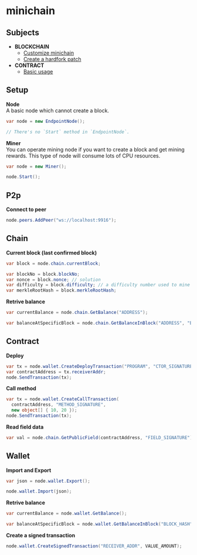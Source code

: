 minichain
====

Subjects
----
  * __BLOCKCHAIN__
    * [Customize minichain](customize_chain.md)
    * [Create a hardfork patch](hardfork_update.md)
  * __CONTRACT__
    * [Basic usage](contract/readme.md)

Setup
----
__Node__<br>
A basic node which cannot create a block. 
```cs
var node = new EndpointNode();

// There's no `Start` method in `EndpointNode`.
```

__Miner__<br>
You can operate mining node if you want to create a block and get mining rewards. This type of node will consume lots of CPU resources.
```cs
var node = new Miner();

node.Start();
```

P2p
----
__Connect to peer__
```cs
node.peers.AddPeer("ws://localhost:9916");
```

Chain
----
__Current block (last confirmed block)__
```cs
var block = node.chain.currentBlock;

var blockNo = block.blockNo;
var nonce = block.nonce; // solution
var difficulty = block.difficulty; // a difficulty number used to mine this block.
var merkleRootHash = block.merkleRootHash;
```

__Retrive balance__
```cs
var currentBalance = node.chain.GetBalance("ADDRESS");

var balanceAtSpecificBlock = node.chain.GetBalanceInBlock("ADDRESS", "BLOCK_HASH");
```

Contract
----
__Deploy__
```cs
var tx = node.wallet.CreateDeployTransaction("PROGRAM", "CTOR_SIGNATURE");
var contractAddress = tx.receiverAddr;
node.SendTransaction(tx);
```

__Call method__
```cs
var tx = node.wallet.CreateCallTransaction(
  contractAddress, "METHOD_SIGNATURE", 
  new object[] { 10, 20 });
node.SendTransaction(tx);
```

__Read field data__
```cs
var val = node.chain.GetPublicField(contractAddress, "FIELD_SIGNATURE");
```

Wallet
----
__Import and Export__
```cs
var json = node.wallet.Export();

node.wallet.Import(json);
```

__Retrive balance__
```cs
var currentBalance = node.wallet.GetBalance();

var balanceAtSpecificBlock = node.wallet.GetBalanceInBlock("BLOCK_HASH");
```

__Create a signed transaction__
```cs
node.wallet.CreateSignedTransaction("RECEIVER_ADDR", VALUE_AMOUNT);
```
